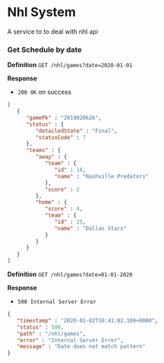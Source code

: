 # Nhl System

A service to to deal with nhl api

### Get Schedule by date
**Definition**
`GET /nhl/games?date=2020-01-01`

**Response**

- `200 OK` on success

```json
[
   {
      "gamePk" : "2019020626",
      "status" : {
         "detailedState" : "Final",
         "statusCode" : 7
      },
      "teams" : {
         "away" : {
            "team" : {
               "id" : 18,
               "name" : "Nashville Predators"
            },
            "score" : 2
         },
         "home" : {
            "score" : 4,
            "team" : {
               "id" : 25,
               "name" : "Dallas Stars"
            }
         }
      }
   }
]
```

**Definition**
`GET /nhl/games?date=01-01-2020`

**Response**

- `500 Internal Server Error`

```json
{
   "timestamp" : "2020-01-02T16:41:02.109+0000",
   "status" : 500,
   "path" : "/nhl/games",
   "error" : "Internal Server Error",
   "message" : "Date does not match pattern"
}
```


